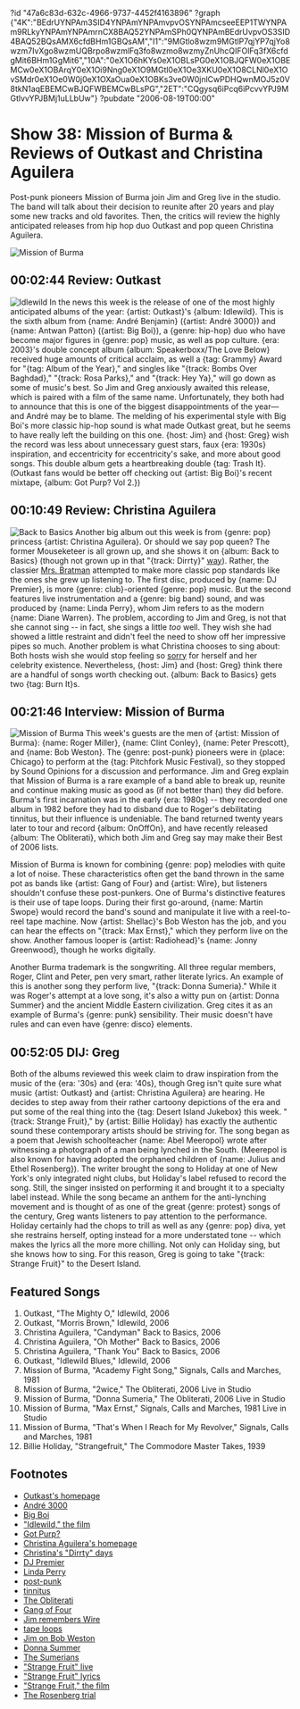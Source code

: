 ?id "47a6c83d-632c-4966-9737-4452f4163896"
?graph {"4K":"BEdrUYNPAm3SID4YNPAmYNPAmvpvOSYNPAmcseeEEP1TWYNPAm9RLkyYNPAmYNPAmrnCX8BAQ52YNPAmSPh0QYNPAmBEdrUvpvOS3SID4BAQ52BQsAMX6cfdBHm1GBQsAM","I1":"9MGtlo8wzm9MGtlP7qjYP7qjYo8wzm7IvXgo8wzmUQBrpo8wzmlFq3fo8wzmo8wzmyZnUhcQIFOlFq3fX6cfdgMit6BHm1GgMit6","10A":"0eX1O6hKYs0eX1OBLsPG0eX1OBJQFW0eX1OBEMCw0eX1OBArqY0eX1Oi9Nng0eX1O9MGtl0eX1Oe3XKU0eX1O8CLNl0eX1OvSMdr0eX1Oe0W0j0eX1OXaOua0eX1OBKs3ve0W0jnlCwPDHQwnMOJ5z0V8tkN1aqEBEMCwBJQFWBEMCwBLsPG","2ET":"CQgysq6iPcq6iPcvvYPJ9MGtlvvYPJBMj1uLLbUw"}
?pubdate "2006-08-19T00:00"

# Show 38: Mission of Burma & Reviews of Outkast and Christina Aguilera
Post-punk pioneers Mission of Burma join Jim and Greg live in the studio. The band will talk about their decision to reunite after 20 years and play some new tracks and old favorites. Then, the critics will review the highly anticipated releases from hip hop duo Outkast and pop queen Christina Aguilera.

![Mission of Burma](https://static.soundopinions.org/images/2006/missionofburma.jpg)

## 00:02:44 Review: Outkast
![Idlewild](https://static.soundopinions.org/assets/38/4K0.jpg)
In the news this week is the release of one of the most highly anticipated albums of the year: {artist: Outkast}'s {album: Idlewild}. This is the sixth album from {name: André Benjamin} ({artist: André 3000}) and {name: Antwan Patton} ({artist: Big Boi}), a {genre: hip-hop} duo who have become major figures in {genre: pop} music, as well as pop culture. {era: 2003}'s double concept album {album: Speakerboxx/The Love Below} received huge amounts of critical acclaim, as well a {tag: Grammy} Award for "{tag: Album of the Year}," and singles like "{track: Bombs Over Baghdad}," "{track: Rosa Parks}," and "{track: Hey Ya}," will go down as some of music's best. So Jim and Greg anxiously awaited this release, which is paired with a film of the same name. Unfortunately, they both had to announce that this is one of the biggest disappointments of the year—and André may be to blame. The melding of his experimental style with Big Boi's more classic hip-hop sound is what made Outkast great, but he seems to have really left the building on this one. {host: Jim} and {host: Greg} wish the record was less about unnecessary guest stars, faux {era: 1930s} inspiration, and eccentricity for eccentricity's sake, and more about good songs. This double album gets a heartbreaking double {tag: Trash It}. (Outkast fans would be better off checking out {artist: Big Boi}'s recent mixtape, {album: Got Purp? Vol 2.})

## 00:10:49 Review: Christina Aguilera
![Back to Basics](https://static.soundopinions.org/assets/38/I10.jpg)
Another big album out this week is from {genre: pop} princess {artist: Christina Aguilera}. Or should we say pop queen? The former Mouseketeer is all grown up, and she shows it on {album: Back to Basics} (though not grown up in that "{track: Dirrty}" [way](https://www.youtube.com/watch?v=4Rg3sAb8Id8&noredirect=1)). Rather, the classier [Mrs. Bratman](http://www.people.com/people/article/0,,1131176,00.html) attempted to make more classic pop standards like the ones she grew up listening to. The first disc, produced by {name: DJ Premier}, is more {genre: club}-oriented {genre: pop} music. But the second features live instrumentation and a {genre: big band} sound, and was produced by {name: Linda Perry}, whom Jim refers to as the modern {name: Diane Warren}. The problem, according to Jim and Greg, is not that she cannot sing -- in fact, she sings a little *too* well. They wish she had showed a little restraint and didn't feel the need to show off her impressive pipes so much. Another problem is what Christina chooses to sing about: Both hosts wish she would stop feeling so [sorry](http://www.sing365.com/music/lyric.nsf/Here-To-Stay-lyrics-Christina-Aguilera/FE1101722E5A3219482571C10005B223) for herself and her celebrity existence. Nevertheless, {host: Jim} and {host: Greg} think there are a handful of songs worth checking out. {album: Back to Basics} gets two {tag: Burn It}s.

## 00:21:46 Interview: Mission of Burma
![Mission of Burma](https://static.soundopinions.org/assets/38/10A0.jpg)
This week's guests are the men of {artist: Mission of Burma}: {name: Roger Miller}, {name: Clint Conley}, {name: Peter Prescott}, and {name: Bob Weston}. The {genre: post-punk} pioneers were in {place: Chicago} to perform at the {tag: Pitchfork Music Festival}, so they stopped by Sound Opinions for a discussion and performance. Jim and Greg explain that Mission of Burma is a rare example of a band able to break up, reunite and continue making music as good as (if not better than) they did before. Burma's first incarnation was in the early {era: 1980s} -- they recorded one album in 1982 before they had to disband due to Roger's debilitating tinnitus, but their influence is undeniable. The band returned twenty years later to tour and record {album: OnOffOn}, and have recently released {album: The Obliterati}, which both Jim and Greg say may make their Best of 2006 lists.

Mission of Burma is known for combining {genre: pop} melodies with quite a lot of noise. These characteristics often get the band thrown in the same pot as bands like {artist: Gang of Four} and {artist: Wire}, but listeners shouldn't confuse these post-punkers. One of Burma's distinctive features is their use of tape loops. During their first go-around, {name: Martin Swope} would record the band's sound and manipulate it live with a reel-to-reel tape machine. Now {artist: Shellac}'s Bob Weston has the job, and you can hear the effects on "{track: Max Ernst}," which they perform live on the show. Another famous looper is {artist: Radiohead}'s {name: Jonny Greenwood}, though he works digitally. 

Another Burma trademark is the songwriting. All three regular members, Roger, Clint and Peter, pen very smart, rather literate lyrics. An example of this is another song they perform live, "{track: Donna Sumeria}." While it was Roger's attempt at a love song, it's also a witty pun on {artist: Donna Summer} and the ancient Middle Eastern civilization. Greg cites it as an example of Burma's {genre: punk} sensibility. Their music doesn't have rules and can even have {genre: disco} elements.

## 00:52:05 DIJ: Greg
Both of the albums reviewed this week claim to draw inspiration from the music of the {era: '30s} and {era: '40s}, though Greg isn't quite sure what music {artist: Outkast} and {artist: Christina Aguilera} are hearing. He decides to step away from their rather cartoony depictions of the era and put some of the real thing into the {tag: Desert Island Jukebox} this week. "{track: Strange Fruit}," by {artist: Billie Holiday} has exactly the authentic sound these contemporary artists should be striving for. The song began as a poem that Jewish schoolteacher {name: Abel Meeropol} wrote after witnessing a photograph of a man being lynched in the South. (Meerepol is also known for having adopted the orphaned children of {name: Julius and Ethel Rosenberg}). The writer brought the song to Holiday at one of New York's only integrated night clubs, but Holiday's label refused to record the song. Still, the singer insisted on performing it and brought it to a specialty label instead. While the song became an anthem for the anti-lynching movement and is thought of as one of the great {genre: protest} songs of the century, Greg wants listeners to pay attention to the performance. Holiday certainly had the chops to trill as well as any {genre: pop} diva, yet she restrains herself, opting instead for a more understated tone -- which makes the lyrics all the more more chilling. Not only can Holiday sing, but she knows how to sing. For this reason, Greg is going to take "{track: Strange Fruit}" to the Desert Island.


## Featured Songs
1. Outkast, "The Mighty O," Idlewild, 2006
2. Outkast, "Morris Brown," Idlewild, 2006
3. Christina Aguilera, "Candyman" Back to Basics, 2006
4. Christina Aguilera, "Oh Mother" Back to Basics, 2006
5. Christina Aguilera, "Thank You" Back to Basics, 2006
6. Outkast, "Idlewild Blues," Idlewild, 2006
7. Mission of Burma, "Academy Fight Song," Signals, Calls and Marches, 1981
8. Mission of Burma, "2wice," The Obliterati, 2006 Live in Studio
9. Mission of Burma, "Donna Sumeria," The Obliterati, 2006 Live in Studio
10. Mission of Burma, "Max Ernst," Signals, Calls and Marches, 1981 Live in Studio
11. Mission of Burma, "That's When I Reach for My Revolver," Signals, Calls and Marches, 1981
12. Billie Holiday, "Strangefruit," The Commodore Master Takes, 1939

## Footnotes
- [Outkast's homepage](http://www.outkast.com/)
- [André 3000](http://www.outkast.com/andre-3000)
- [Big Boi](http://bigboi.com/)
- ["Idlewild," the film](http://www.imdb.com/title/tt0417225/)
- [Got Purp?](http://www.purpleribbonallstars.com/)
- [Christina Aguilera's homepage](http://www.christinaaguilera.com/)
- [Christina's "Dirrty" days](https://www.youtube.com/watch?v=4Rg3sAb8Id8&noredirect=1)
- [DJ Premier](http://www.allmusic.com/cg/amg.dll?opt1=1&P=amg&sql=dj+premier)
- [Linda Perry](http://www.allmusic.com/cg/amg.dll?opt1=1&P=amg&sql=linda+perry)
- [post-punk](http://en.wikipedia.org/wiki/Post-punk)
- [tinnitus](http://www.ata.org/about_tinnitus/)
- [The Obliterati](http://store.matadorrecords.com/the-obliterati)
- [Gang of Four](http://www.gangoffour.co.uk/)
- [Jim remembers Wire](http://www.jimdero.com/News2003/GreatWire.htm)
- [tape loops](http://en.wikipedia.org/wiki/Tape_loop)
- [Jim on Bob Weston](http://www.jimdero.com/News2005/LiveWestonJuly8.htm)
- [Donna Summer](http://www.donna-tribute.com/)
- [The Sumerians](http://www.ancient.eu.com/sumer/)
- ["Strange Fruit" live](https://www.youtube.com/watch?v=h4ZyuULy9zs&feature=kp)
- ["Strange Fruit" lyrics](http://www.bluesforpeace.com/lyrics/strange-fruit.htm)
- ["Strange Fruit," the film](http://www.pbs.org/independentlens/strangefruit/film.html)
- [The Rosenberg trial](http://law2.umkc.edu/faculty/projects/ftrials/rosenb/rosenb.htm)
